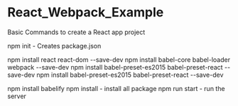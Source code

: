 # React_Webpack_Example

Basic Commands to create a React app project

npm init - Creates package.json

npm install react react-dom --save-dev
npm install babel-core babel-loader webpack --save-dev
npm install babel-preset-es2015 babel-preset-react --save-dev
npm install babel-preset-es2015 babel-preset-react --save-dev

npm install babelify
npm install - install all package
npm run start - run the server


